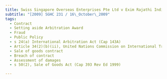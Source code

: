 ```yaml
---
title: Swiss Singapore Overseas Enterprises Pte Ltd v Exim Rajathi India Pvt Ltd 
subtitle: "[2009] SGHC 231 / 16\_October\_2009"
tags:
  - Contract
  - Setting aside Arbitration Award
  - Fraud
  - Public Policy
  - s 24(a) International Arbitration Act (Cap 143A)
  - Article 34(2)(b)(ii), United Nations Commission on International Trade Law Model Law on International Commercial Arbitration
  - Sale of goods contract
  - Breach of contract
  - Assessment of damages
  - s 50(2), Sale of Goods Act (Cap 393 Rev Ed 1999)

---
```


